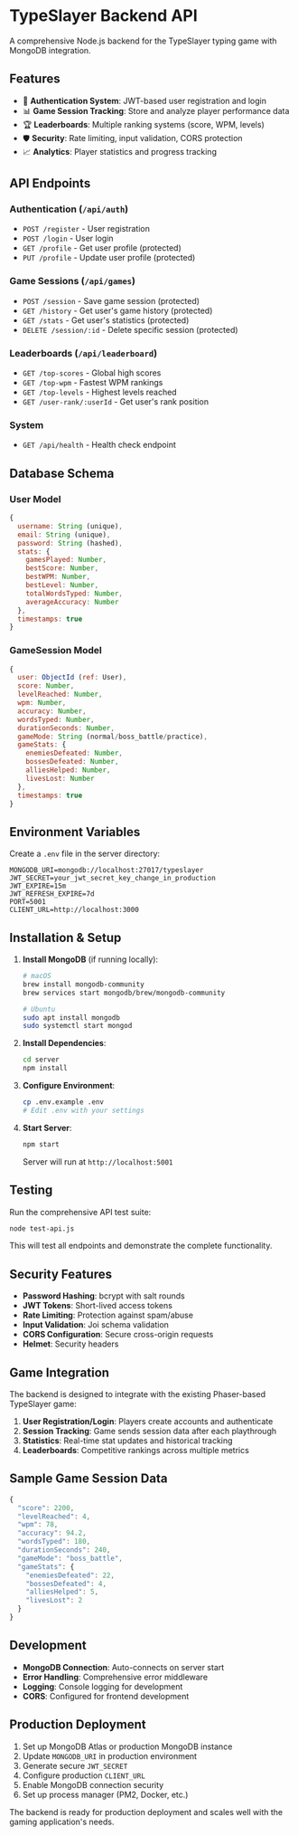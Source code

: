 # TypeSlayer Backend API

A comprehensive Node.js backend for the TypeSlayer typing game with MongoDB integration.

## Features

- 🔐 **Authentication System**: JWT-based user registration and login
- 📊 **Game Session Tracking**: Store and analyze player performance data
- 🏆 **Leaderboards**: Multiple ranking systems (score, WPM, levels)
- 🛡️ **Security**: Rate limiting, input validation, CORS protection
- 📈 **Analytics**: Player statistics and progress tracking

## API Endpoints

### Authentication (`/api/auth`)
- `POST /register` - User registration
- `POST /login` - User login
- `GET /profile` - Get user profile (protected)
- `PUT /profile` - Update user profile (protected)

### Game Sessions (`/api/games`)
- `POST /session` - Save game session (protected)
- `GET /history` - Get user's game history (protected)
- `GET /stats` - Get user's statistics (protected)
- `DELETE /session/:id` - Delete specific session (protected)

### Leaderboards (`/api/leaderboard`)
- `GET /top-scores` - Global high scores
- `GET /top-wpm` - Fastest WPM rankings
- `GET /top-levels` - Highest levels reached
- `GET /user-rank/:userId` - Get user's rank position

### System
- `GET /api/health` - Health check endpoint

## Database Schema

### User Model
```javascript
{
  username: String (unique),
  email: String (unique),
  password: String (hashed),
  stats: {
    gamesPlayed: Number,
    bestScore: Number,
    bestWPM: Number,
    bestLevel: Number,
    totalWordsTyped: Number,
    averageAccuracy: Number
  },
  timestamps: true
}
```

### GameSession Model
```javascript
{
  user: ObjectId (ref: User),
  score: Number,
  levelReached: Number,
  wpm: Number,
  accuracy: Number,
  wordsTyped: Number,
  durationSeconds: Number,
  gameMode: String (normal/boss_battle/practice),
  gameStats: {
    enemiesDefeated: Number,
    bossesDefeated: Number,
    alliesHelped: Number,
    livesLost: Number
  },
  timestamps: true
}
```

## Environment Variables

Create a `.env` file in the server directory:

```env
MONGODB_URI=mongodb://localhost:27017/typeslayer
JWT_SECRET=your_jwt_secret_key_change_in_production
JWT_EXPIRE=15m
JWT_REFRESH_EXPIRE=7d
PORT=5001
CLIENT_URL=http://localhost:3000
```

## Installation & Setup

1. **Install MongoDB** (if running locally):
   ```bash
   # macOS
   brew install mongodb-community
   brew services start mongodb/brew/mongodb-community
   
   # Ubuntu
   sudo apt install mongodb
   sudo systemctl start mongod
   ```

2. **Install Dependencies**:
   ```bash
   cd server
   npm install
   ```

3. **Configure Environment**:
   ```bash
   cp .env.example .env
   # Edit .env with your settings
   ```

4. **Start Server**:
   ```bash
   npm start
   ```

   Server will run at `http://localhost:5001`

## Testing

Run the comprehensive API test suite:

```bash
node test-api.js
```

This will test all endpoints and demonstrate the complete functionality.

## Security Features

- **Password Hashing**: bcrypt with salt rounds
- **JWT Tokens**: Short-lived access tokens
- **Rate Limiting**: Protection against spam/abuse
- **Input Validation**: Joi schema validation
- **CORS Configuration**: Secure cross-origin requests
- **Helmet**: Security headers

## Game Integration

The backend is designed to integrate with the existing Phaser-based TypeSlayer game:

1. **User Registration/Login**: Players create accounts and authenticate
2. **Session Tracking**: Game sends session data after each playthrough
3. **Statistics**: Real-time stat updates and historical tracking
4. **Leaderboards**: Competitive rankings across multiple metrics

## Sample Game Session Data

```javascript
{
  "score": 2200,
  "levelReached": 4,
  "wpm": 78,
  "accuracy": 94.2,
  "wordsTyped": 180,
  "durationSeconds": 240,
  "gameMode": "boss_battle",
  "gameStats": {
    "enemiesDefeated": 22,
    "bossesDefeated": 4,
    "alliesHelped": 5,
    "livesLost": 2
  }
}
```

## Development

- **MongoDB Connection**: Auto-connects on server start
- **Error Handling**: Comprehensive error middleware
- **Logging**: Console logging for development
- **CORS**: Configured for frontend development

## Production Deployment

1. Set up MongoDB Atlas or production MongoDB instance
2. Update `MONGODB_URI` in production environment
3. Generate secure `JWT_SECRET`
4. Configure production `CLIENT_URL`
5. Enable MongoDB connection security
6. Set up process manager (PM2, Docker, etc.)

The backend is ready for production deployment and scales well with the gaming application's needs.